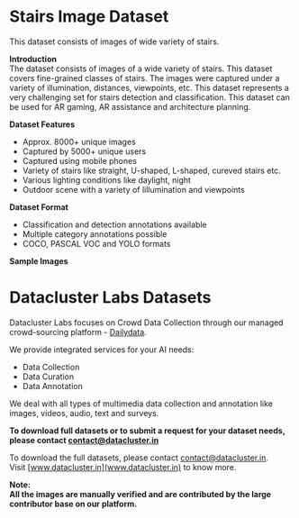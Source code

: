 # Stairs Image Dataset   

This dataset consists of images of wide variety of stairs.

**Introduction**    
The dataset consists of images of a wide variety of stairs. This dataset covers fine-grained classes of stairs. The images were captured under a variety of illumination, distances, viewpoints, etc. This dataset represents a very challenging set for stairs detection and classification. This dataset can be used for AR gaming, AR assistance and architecture planning.   

**Dataset Features**  
* Approx. 8000+ unique images  
* Captured by 5000+ unique users  
* Captured using mobile phones
* Variety of stairs like straight, U-shaped, L-shaped, cureved stairs etc.    
* Various lighting conditions like daylight, night 
* Outdoor scene with a variety of lillumination and viewpoints  

**Dataset Format**  
* Classification and detection annotations available  
* Multiple category annotations possible 
* COCO, PASCAL VOC and YOLO formats  
 

**Sample Images**  


# Datacluster Labs Datasets

Datacluster Labs focuses on Crowd Data Collection through our managed crowd-sourcing platform - [Dailydata](https://play.google.com/store/apps/details?id=com.daily.data). 

We provide integrated services for your AI needs:  
* Data Collection  
* Data Curation  
* Data Annotation 

We deal with all types of multimedia data collection and annotation like images, videos, audio, text and surveys.

**To download full datasets or to submit a request for your dataset needs, please contact **contact@datacluster.in****  

To download the full datasets, please contact [contact@datacluster.in](contact@datacluster.in).  
Visit [www.datacluster.in](www.datacluster.in) to know more.
    

**Note:**  
**All the images are manually verified and are contributed by the large contributor base on our platform.** 